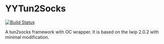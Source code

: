 # YYTun2Socks
[![Build Status](https://travis-ci.org/Hmyy/YYTun2Socks.svg?branch=master)](https://travis-ci.org/Hmyy/YYTun2Socks)

A tun2socks framework with OC wrapper. It is based on the lwip 2.0.2 with minimal modification.
